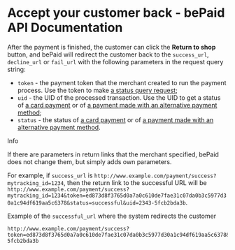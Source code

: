 # Accept your customer back - bePaid API Documentation
After the payment is finished, the customer can click the **Return to shop** button, and bePaid will redirect the customer back to the `success_url`, `decline_url` or `fail_url` with the following parameters in the request query string:

*   `token` - the payment token that the merchant created to run the payment process. Use the token to make [a status query request](https://docs.bepaid.by/en/integration/widget/query/);
*   `uid` - the UID of the processed transaction. Use the UID to get a status of [a card payment](https://docs.bepaid.by/en/integration/card_api/transactions/status_query/) or of [a payment made with an alternative payment method](https://docs.bepaid.by/en/integration/apm_api/transactions/status_query/);
*   `status` - the status of [a card payment](https://docs.bepaid.by/en/integration/card_api/statuses/) or of [a payment made with an alternative payment method](https://docs.bepaid.by/en/integration/apm_api/statuses/).

Info

If there are parameters in return links that the merchant specified, bePaid does not change them, but simply adds own parameters.

For example, if `success_url` is `http://www.example.com/payment/success?mytracking_id=1234`, then the return link to the successful URL will be `http://www.example.com/payment/success?mytracking_id=1234&token=ed873d8f3765d0a7a0c610de7fae31c07da0b3c5977d30a1c94df619aa5c6378&status=successful&uid=2343-5fcb2bda3b`.

Example of the `successful_url` where the system redirects the customer

```
http://www.example.com/payment/success?token=ed873d8f3765d0a7a0c610de7fae31c07da0b3c5977d30a1c94df619aa5c6378&status=successful&uid=2343-5fcb2bda3b

```

